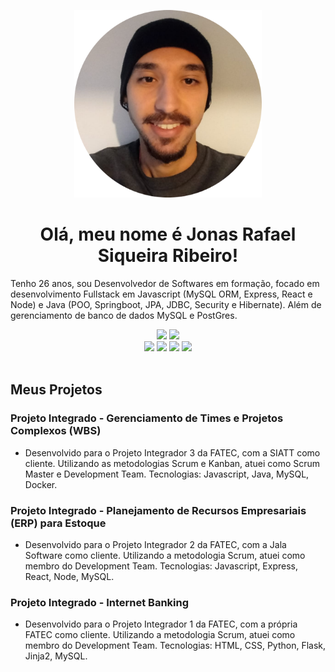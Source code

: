 <p align="center"> <img src="foto.png" alt="Jonas" class="center" width=300/> </p>

<div align="center">
  <h1> Olá, meu nome é Jonas Rafael Siqueira Ribeiro!</h1>
</div>

<p>Tenho 26 anos, sou Desenvolvedor de Softwares em formação, focado em desenvolvimento Fullstack em Javascript (MySQL ORM, Express, React e Node) e Java (POO, Springboot, JPA, JDBC, Security e Hibernate). Além de gerenciamento de banco de dados MySQL e PostGres.</p>

<div align="center">
  <a href="https://www.linkedin.com/in/jonasrsribeiro/" target="_blank"><img src="https://img.shields.io/badge/-LinkedIn-%230077B5?style=for-the-badge&logo=linkedin&logoColor=white" target="_blank"></a> 
  <a href="mailto:jonasraf97@gmail.com"><img src="https://img.shields.io/badge/-Gmail-%23333?style=for-the-badge&logo=gmail&logoColor=white" target="_blank"></a>
</div>

<div align="center">
  <img src="https://img.shields.io/badge/java-ED8B00?style=for-the-badge&logo=java&logoColor=white"/>
  <img src="https://img.shields.io/badge/Spring-6DB33F?style=for-the-badge&logo=spring&logoColor=white"/>
  <img src="https://img.shields.io/badge/JavaScript-F7DF1E?style=for-the-badge&logo=javascript&logoColor=black"/>
  <img src="https://img.shields.io/badge/MySQL-00000F?style=for-the-badge&logo=mysql&logoColor=white"/>
</div>

<br>

<h2>Meus Projetos</h2>

### Projeto Integrado - Gerenciamento de Times e Projetos Complexos (WBS)
- Desenvolvido para o Projeto Integrador 3 da FATEC, com a SIATT como cliente. Utilizando as metodologias Scrum e Kanban, atuei como Scrum Master e Development Team. Tecnologias: Javascript, Java, MySQL, Docker.

### Projeto Integrado - Planejamento de Recursos Empresariais (ERP) para Estoque
- Desenvolvido para o Projeto Integrador 2 da FATEC, com a Jala Software como cliente. Utilizando a metodologia Scrum, atuei como membro do Development Team. Tecnologias: Javascript, Express, React, Node, MySQL.

### Projeto Integrado - Internet Banking
- Desenvolvido para o Projeto Integrador 1 da FATEC, com a própria FATEC como cliente. Utilizando a metodologia Scrum, atuei como membro do Development Team. Tecnologias: HTML, CSS, Python, Flask, Jinja2, MySQL.

</html>

